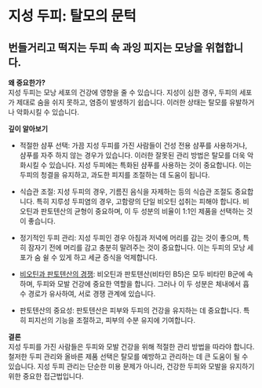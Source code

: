 
# 지성 두피: 탈모의 문턱

## 번들거리고 떡지는 두피 속 과잉 피지는 모낭을 위협합니다.

**왜 중요한가?**    
지성 두피는 모낭 세포의 건강에 영향을 줄 수 있습니다. 지성이 심한 경우, 두피의 세포가 제대로 숨을 쉬지 못하고, 염증이 발생하기 쉽습니다. 이러한 상태는 탈모를 유발하거나 악화시킬 수 있습니다. 

**깊이 알아보기** 

- 적절한 샴푸 선택: 가끔 지성 두피를 가진 사람들이 건성 전용 샴푸를 사용하거나, 샴푸를 자주 하지 않는 경우가 있습니다. 이러한 잘못된 관리 방법은 탈모를 더욱 악화시킬 수 있습니다. 지성 두피에는 특화된 샴푸를 사용하는 것이 중요합니다. 이는 두피의 청결을 유지하고, 과도한 피지를 조절하는 데 도움이 됩니다. 

- 식습관 조절: 지성 두피의 경우, 기름진 음식을 자제하는 등의 식습관 조절도 중요합니다. 특히 지루성 두피염의 경우, 고함량의 단일 비오틴 섭취는 피해야 합니다. 비오틴과 판토텐산의 균형이 중요하며, 이 두 성분의 비율이 1:1인 제품을 선택하는 것이 좋습니다. 

- 정기적인 두피 관리: 지성 두피인 경우 아침과 저녁에 머리를 감는 것이 좋으며, 특히 잠자기 전에 머리를 감고 충분히 말려주는 것이 중요합니다. 이는 두피의 모낭 세포가 숨 쉴 수 있게 하고 세균 증식을 억제합니다. 

- [비오틴과 판토텐산의 경쟁](/m04/m0407/m040708): 비오틴과 판토텐산(비타민 B5)은 모두 비타민 B군에 속하며, 두피와 모발 건강에 중요한 역할을 합니다. 그러나 이 두 성분은 체내에서 흡수 경로가 유사하여, 서로 경쟁 관계에 있습니다. 

- 판토텐산의 중요성: 판토텐산은 피부와 두피의 건강을 유지하는 데 중요합니다. 특히 피지선의 기능을 조절하고, 피부의 수분 유지에 기여합니다. 

**결론**     
지성 두피를 가진 사람들은 두피와 모발 건강을 위해 적절한 관리 방법을 따라야 합니다. 철저한 두피 관리와 올바른 제품 선택은 탈모를 예방하고 관리하는 데 큰 도움이 될 수 있습니다. 지성 두피 관리는 단순한 미용 문제가 아니라, 건강한 두피와 모발을 유지하기 위한 중요한 접근법입니다.
<!--stackedit_data:
eyJoaXN0b3J5IjpbNzE4NDQ2MzM0LDE1ODQ3MTY2NTVdfQ==
-->